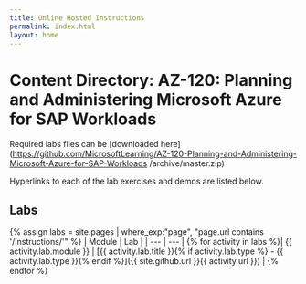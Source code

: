 ```yaml
---
title: Online Hosted Instructions
permalink: index.html
layout: home
---
```


# Content Directory: AZ-120: Planning and Administering Microsoft Azure for SAP Workloads

Required labs files can be [downloaded here](https://github.com/MicrosoftLearning/AZ-120-Planning-and-Administering-Microsoft-Azure-for-SAP-Workloads
/archive/master.zip)

Hyperlinks to each of the lab exercises and demos are listed below.

## Labs

{% assign labs = site.pages | where_exp:"page", "page.url contains '/Instructions/'" %}
| Module | Lab |
| --- | --- | 
{% for activity in labs  %}| {{ activity.lab.module }} | [{{ activity.lab.title }}{% if activity.lab.type %} - {{ activity.lab.type }}{% endif %}]({{ site.github.url }}{{ activity.url }}) |
{% endfor %}
